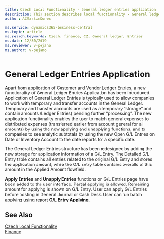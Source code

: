```yaml
---
title: Czech Local Functionality - General ledger entries application | Microsoft Docs
description: This section describes local functionality - General ledger entries application
author: ACMartinKunes

ms.service: dynamics365-business-central
ms.topic: article
ms.search.keywords: Czech, finance, CZ, General ledger, Entries
ms.date: 12/30/2019
ms.reviewer: v-pejano
ms.author: v-pejano
---
```


# General Ledger Entries Application

Apart from application of Customer and Vendor Ledger Entries, a new functionality of General Ledger Entries Application has been introduced. Application of General Ledger Entries is typically used to allow companies to work with temporary and transfer accounts in the General Ledger. Temporary and transfer accounts are used as a temporary “storage” and contain amounts (Ledger Entries) pending further “processing”. The new application functionality enables the user to match general expenses to distributed expenses (transferred earlier from account general for all amounts) by using the new applying and unapplying functions, and to companies to see analytic subtotals by using the new Open G/L Entries on Date or Inventory Account to the date reports for a specific date.

The General Ledger Entries structure has been redesigned by adding the new storage for application information of a G/L Entry. The Detailed G/L Entry table contains all entries related to the original G/L Entry and stores the application amount, while the G/L Entry table contains overalls of this amount in the Applied Amount flowfield.  

**Apply Entries** and **Unapply Entries** functions on G/L Entries page have been added to the user interface. Partial applying is allowed. Remaining amount for applying is shown on G/L Entry.
User can apply G/L Entries before posting in General Journal or Cash Desk.
User can run batch applying using report **G/L Entry Applying**.

## See Also
[Czech Local Functionality](czech-local-functionality.md)  
[Finance](finance.md)  
